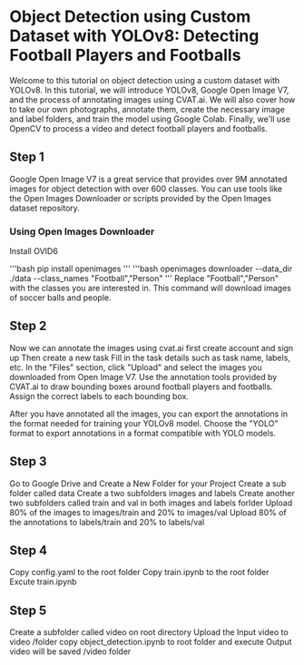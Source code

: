 # Object Detection using Custom Dataset with YOLOv8: Detecting Football Players and Footballs
Welcome to this tutorial on object detection using a custom dataset with YOLOv8. In this tutorial, we will introduce YOLOv8, Google Open Image V7, and the process of annotating images using CVAT.ai. We will also cover how to take our own photographs, annotate them, create the necessary image and label folders, and train the model using Google Colab. Finally, we'll use OpenCV to process a video and detect football players and footballs.

## Step 1
Google Open Image V7 is a  great service that provides over 9M annotated images for object detection with over 600 classes. You can use tools like the Open Images Downloader or scripts provided by the Open Images dataset repository.

### Using Open Images Downloader
Install OVID6

'''bash
pip install openimages
'''
'''bash
openimages downloader --data_dir ./data --class_names "Football","Person"
'''
Replace "Football","Person" with the classes you are interested in. This command will download images of soccer balls and people.

## Step 2
Now we can annotate the images using cvat.ai 
first create account and sign up
Then create a new task
Fill in the task details such as task name, labels, etc.
In the "Files" section, click "Upload" and select the images you downloaded from Open Image V7.
Use the annotation tools provided by CVAT.ai to draw bounding boxes around football players and footballs. Assign the correct labels to each bounding box.

After you have annotated all the images, you can export the annotations in the format needed for training your YOLOv8 model.
Choose the "YOLO" format to export annotations in a format compatible with YOLO models.

## Step 3
Go to Google Drive and Create a New Folder for your Project
Create a sub folder called data
Create a two subfolders images and labels
Create another two subfolders called train and val in both images and labels forlder
Upload 80% of the images to images/train and 20% to images/val
Upload 80% of the annotations to labels/train and 20% to labels/val

## Step 4
Copy config.yaml to the root folder
Copy train.ipynb to the root folder
Excute train.ipynb

## Step 5 
Create a subfolder called video on root directory
Upload the Input video to video /folder
copy object_detection.ipynb to root folder and execute
Output video will be saved /video folder

